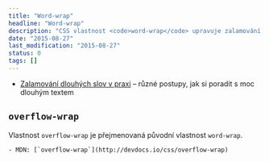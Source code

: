 ```yaml
---
title: "Word-wrap"
headline: "Word-wrap"
description: "CSS vlastnost <code>word-wrap</code> upravuje zalamování slov."
date: "2015-08-27"
last_modification: "2015-08-27"
status: 0
tags: []
---
```


- [Zalamování dlouhých slov v praxi](/zalamovani-slov) – různé postupy, jak si poradit s moc dlouhým textem

## `overflow-wrap`

Vlastnost `overflow-wrap` je přejmenovaná původní vlastnost `word-wrap`.

    - MDN: [`overflow-wrap`](http://devdocs.io/css/overflow-wrap)